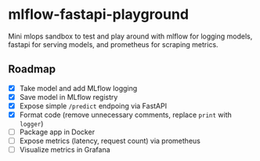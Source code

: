 # mlflow-fastapi-playground

Mini mlops sandbox to test and play around with mlflow for logging models, fastapi for serving models, and prometheus for scraping metrics.

## Roadmap

- [x] Take model and add MLflow logging
- [x] Save model in MLflow registry
- [x] Expose simple `/predict` endpoing via FastAPI
- [x] Format code (remove unnecessary comments, replace `print` with `logger`)
- [ ] Package app in Docker
- [ ] Expose metrics (latency, request count) via prometheus
- [ ] Visualize metrics in Grafana
